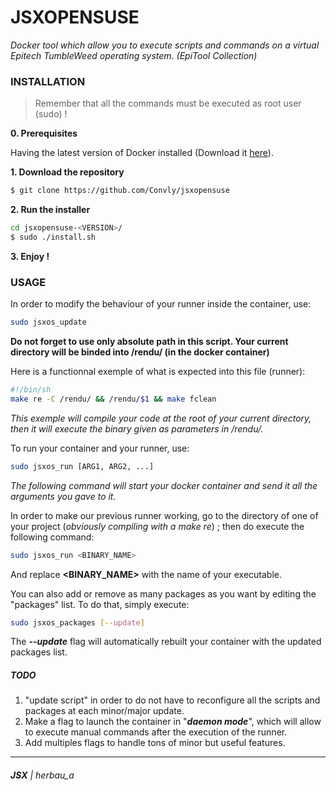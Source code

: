 # JSXOPENSUSE
*Docker tool which allow you to execute scripts and commands on a virtual Epitech TumbleWeed operating system. (EpiTool Collection)*

### INSTALLATION

>  Remember that all the commands must be executed as root user (sudo) !

**0. Prerequisites**

Having the latest version of Docker installed (Download it [here](https://www.docker.com/products/overview)).

 **1. Download the repository**
``` sh
$ git clone https://github.com/Convly/jsxopensuse
```

**2. Run the installer**

``` sh
cd jsxopensuse-<VERSION>/
$ sudo ./install.sh
```

**3. Enjoy !**

### USAGE

In order to modify the behaviour of your runner inside the container, use:
``` sh
sudo jsxos_update
```

**Do not forget to use only absolute path in this script. Your current directory will be binded into /rendu/ (in the docker container)**

Here is a functionnal exemple of what is expected into this file (runner):
``` sh
#!/bin/sh
make re -C /rendu/ && /rendu/$1 && make fclean
```
*This exemple will compile your code at the root of your current directory, then it will execute the binary given as parameters in /rendu/.*

To run your container and your runner, use:

``` sh
sudo jsxos_run [ARG1, ARG2, ...]
```
*The following command will start your docker container and send it all the arguments you gave to it.*


In order to make our previous runner working, go to the directory of one of your project (*obviously compiling with a make re*) ; then do execute the following command:
``` sh
sudo jsxos_run <BINARY_NAME>
```
And replace **<BINARY_NAME>** with the name of your executable.

You can also add or remove as many packages as you want by editing the "packages" list.
To do that, simply execute:
``` sh
sudo jsxos_packages [--update]
```
The _**--update**_ flag will automatically rebuilt your container with the updated packages list.

##### TODO

1. "update script" in order to do not have to reconfigure all the scripts and packages at each minor/major update.
2. Make a flag to launch the container in "_**daemon mode**_", which will allow to execute manual commands after the execution of the runner.
3. Add multiples flags to handle tons of minor but useful features.
---
###### __JSX__ | _herbau_a_
